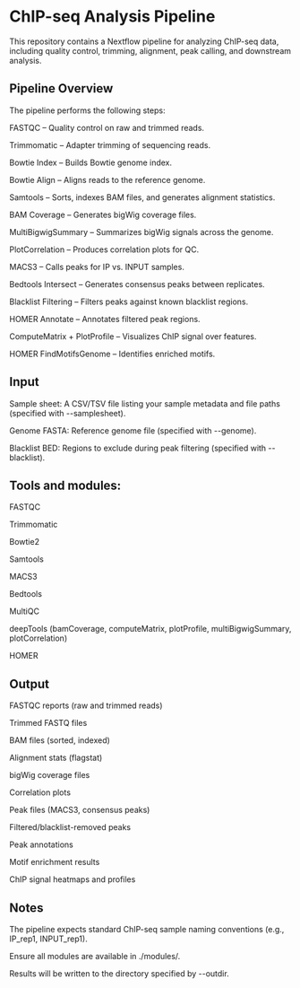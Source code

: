 # ChIP-seq Analysis Pipeline
This repository contains a Nextflow pipeline for analyzing ChIP-seq data, including quality control, trimming, alignment, peak calling, and downstream analysis.

## Pipeline Overview
The pipeline performs the following steps:

FASTQC – Quality control on raw and trimmed reads.

Trimmomatic – Adapter trimming of sequencing reads.

Bowtie Index – Builds Bowtie genome index.

Bowtie Align – Aligns reads to the reference genome.

Samtools – Sorts, indexes BAM files, and generates alignment statistics.

BAM Coverage – Generates bigWig coverage files.

MultiBigwigSummary – Summarizes bigWig signals across the genome.

PlotCorrelation – Produces correlation plots for QC.

MACS3 – Calls peaks for IP vs. INPUT samples.

Bedtools Intersect – Generates consensus peaks between replicates.

Blacklist Filtering – Filters peaks against known blacklist regions.

HOMER Annotate – Annotates filtered peak regions.

ComputeMatrix + PlotProfile – Visualizes ChIP signal over features.

HOMER FindMotifsGenome – Identifies enriched motifs.

## Input
Sample sheet: A CSV/TSV file listing your sample metadata and file paths (specified with --samplesheet).

Genome FASTA: Reference genome file (specified with --genome).

Blacklist BED: Regions to exclude during peak filtering (specified with --blacklist).

## Tools and modules:

FASTQC

Trimmomatic

Bowtie2

Samtools

MACS3

Bedtools

MultiQC

deepTools (bamCoverage, computeMatrix, plotProfile, multiBigwigSummary, plotCorrelation)

HOMER

## Output
FASTQC reports (raw and trimmed reads)

Trimmed FASTQ files

BAM files (sorted, indexed)

Alignment stats (flagstat)

bigWig coverage files

Correlation plots

Peak files (MACS3, consensus peaks)

Filtered/blacklist-removed peaks

Peak annotations

Motif enrichment results

ChIP signal heatmaps and profiles

## Notes
The pipeline expects standard ChIP-seq sample naming conventions (e.g., IP_rep1, INPUT_rep1).

Ensure all modules are available in ./modules/.

Results will be written to the directory specified by --outdir.
